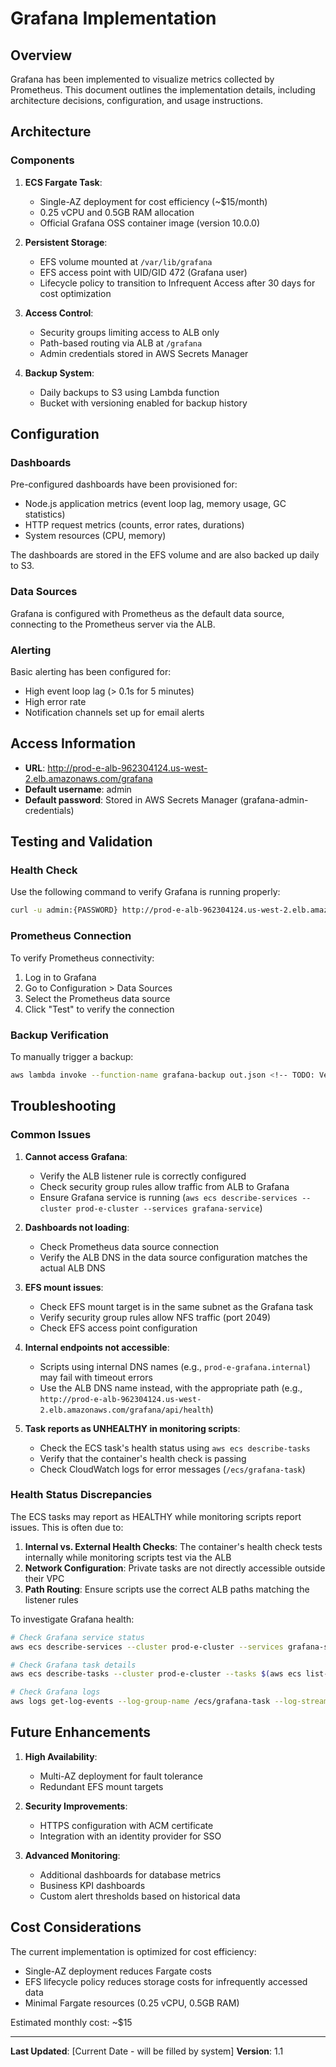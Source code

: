 # Grafana Implementation

## Overview

Grafana has been implemented to visualize metrics collected by Prometheus. This document outlines the implementation details, including architecture decisions, configuration, and usage instructions.

## Architecture

### Components

1. **ECS Fargate Task**:

   - Single-AZ deployment for cost efficiency (~$15/month)
   - 0.25 vCPU and 0.5GB RAM allocation
   - Official Grafana OSS container image (version 10.0.0) <!-- TODO: Verify image version -->

2. **Persistent Storage**:

   - EFS volume mounted at `/var/lib/grafana` <!-- TODO: Verify EFS implementation -->
   - EFS access point with UID/GID 472 (Grafana user)
   - Lifecycle policy to transition to Infrequent Access after 30 days for cost optimization

3. **Access Control**:

   - Security groups limiting access to ALB only
   - Path-based routing via ALB at `/grafana`
   - Admin credentials stored in AWS Secrets Manager

4. **Backup System**:
   - Daily backups to S3 using Lambda function <!-- TODO: Verify Lambda function name/status: grafana-backup? -->
   - Bucket with versioning enabled for backup history

## Configuration

### Dashboards

<!-- TODO: Verify implementation status of dashboards -->

Pre-configured dashboards have been provisioned for:

- Node.js application metrics (event loop lag, memory usage, GC statistics)
- HTTP request metrics (counts, error rates, durations)
- System resources (CPU, memory)

The dashboards are stored in the EFS volume and are also backed up daily to S3.

### Data Sources

Grafana is configured with Prometheus as the default data source, connecting to the Prometheus server via the ALB.

### Alerting

<!-- TODO: Verify implementation status of alerting -->

Basic alerting has been configured for:

- High event loop lag (> 0.1s for 5 minutes)
- High error rate
- Notification channels set up for email alerts

## Access Information

- **URL**: http://prod-e-alb-962304124.us-west-2.elb.amazonaws.com/grafana
- **Default username**: admin
- **Default password**: Stored in AWS Secrets Manager (grafana-admin-credentials)

## Testing and Validation

### Health Check

Use the following command to verify Grafana is running properly:

```bash
curl -u admin:{PASSWORD} http://prod-e-alb-962304124.us-west-2.elb.amazonaws.com/grafana/api/health
```

### Prometheus Connection

To verify Prometheus connectivity:

1. Log in to Grafana
2. Go to Configuration > Data Sources
3. Select the Prometheus data source
4. Click "Test" to verify the connection

### Backup Verification

To manually trigger a backup:

```bash
aws lambda invoke --function-name grafana-backup out.json <!-- TODO: Verify function name -->
```

## Troubleshooting

### Common Issues

1. **Cannot access Grafana**:

   - Verify the ALB listener rule is correctly configured
   - Check security group rules allow traffic from ALB to Grafana
   - Ensure Grafana service is running (`aws ecs describe-services --cluster prod-e-cluster --services grafana-service`)

2. **Dashboards not loading**:

   - Check Prometheus data source connection
   - Verify the ALB DNS in the data source configuration matches the actual ALB DNS

3. **EFS mount issues**:

   - Check EFS mount target is in the same subnet as the Grafana task
   - Verify security group rules allow NFS traffic (port 2049)
   - Check EFS access point configuration

4. **Internal endpoints not accessible**:

   - Scripts using internal DNS names (e.g., `prod-e-grafana.internal`) may fail with timeout errors
   - Use the ALB DNS name instead, with the appropriate path (e.g., `http://prod-e-alb-962304124.us-west-2.elb.amazonaws.com/grafana/api/health`)

5. **Task reports as UNHEALTHY in monitoring scripts**:
   - Check the ECS task's health status using `aws ecs describe-tasks`
   - Verify that the container's health check is passing
   - Check CloudWatch logs for error messages (`/ecs/grafana-task`)

### Health Status Discrepancies

The ECS tasks may report as HEALTHY while monitoring scripts report issues. This is often due to:

1. **Internal vs. External Health Checks**: The container's health check tests internally while monitoring scripts test via the ALB
2. **Network Configuration**: Private tasks are not directly accessible outside their VPC
3. **Path Routing**: Ensure scripts use the correct ALB paths matching the listener rules

To investigate Grafana health:

```bash
# Check Grafana service status
aws ecs describe-services --cluster prod-e-cluster --services grafana-service

# Check Grafana task details
aws ecs describe-tasks --cluster prod-e-cluster --tasks $(aws ecs list-tasks --cluster prod-e-cluster --family grafana-task --query 'taskArns[0]' --output text)

# Check Grafana logs
aws logs get-log-events --log-group-name /ecs/grafana-task --log-stream-name $(aws logs describe-log-streams --log-group-name /ecs/grafana-task --order-by LastEventTime --descending --limit 1 --query 'logStreams[0].logStreamName' --output text) <!-- TODO: Verify log group name -->
```

## Future Enhancements

1. **High Availability**:

   - Multi-AZ deployment for fault tolerance
   - Redundant EFS mount targets

2. **Security Improvements**:

   - HTTPS configuration with ACM certificate
   - Integration with an identity provider for SSO

3. **Advanced Monitoring**:
   - Additional dashboards for database metrics
   - Business KPI dashboards
   - Custom alert thresholds based on historical data

## Cost Considerations

The current implementation is optimized for cost efficiency:

- Single-AZ deployment reduces Fargate costs
- EFS lifecycle policy reduces storage costs for infrequently accessed data
- Minimal Fargate resources (0.25 vCPU, 0.5GB RAM)

Estimated monthly cost: ~$15

---

**Last Updated**: [Current Date - will be filled by system]
**Version**: 1.1
